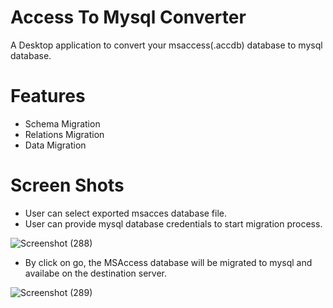 # Access To Mysql Converter
A Desktop application to convert your msaccess(.accdb) database to mysql database.

# Features
- Schema Migration
- Relations Migration
- Data Migration

# Screen Shots
- User can select exported msacces database file.
- User can provide mysql database credentials to start migration process.

![Screenshot (288)](https://user-images.githubusercontent.com/26683455/106171910-28201500-61b8-11eb-9da1-5741daac8bf1.png)

- By click on go, the MSAccess database will be migrated to mysql and availabe on the destination server.

![Screenshot (289)](https://user-images.githubusercontent.com/26683455/106172213-8fd66000-61b8-11eb-8774-d4ecb8e81355.png)
